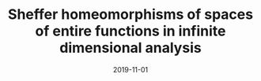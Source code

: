 ﻿---
title: "Sheffer homeomorphisms of spaces of entire functions in infinite dimensional analysis"
date: 2019-11-01
publishDate: 2020-04-19T10:44:09+01:00
authors: ["Dmitri Finkelshtein", "Yuri Kondratiev", "Eugene Lytvynov", "Maria João Oliveira", "Ludwig Streit"]
publication_types: ["2"]
abstract: ""
featured: true
publication: "*Journal of Mathematical Analysis and Applications*"
doi: "10.1016/j.jmaa.2019.06.021"
---

